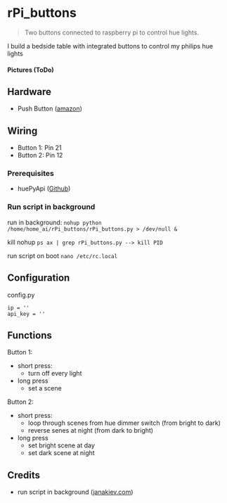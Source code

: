 # rPi_buttons

> Two buttons connected to raspberry pi to control hue lights.

I build a bedside table with integrated buttons to control my philips hue lights
#### Pictures (ToDo)

## Hardware 
* Push Button ([amazon](https://www.amazon.de/gp/product/B082B1F88S/ref=ppx_yo_dt_b_asin_title_o08_s00?ie=UTF8&psc=1)) 


## Wiring 
* Button 1: Pin 21
* Button 2: Pin 12

### Prerequisites
* huePyApi ([Github](https://github.com/Felix-Pi/huePyApi))

### Run script in background

run in background:
`nohup python /home/home_ai/rPi_buttons/rPi_buttons.py > /dev/null &`

kill nohup
`ps ax | grep rPi_buttons.py --> kill PID`

run script on boot
`nano /etc/rc.local`

## Configuration
config.py
```
ip = ''
api_key = ''
```

## Functions
Button 1: 
  * short press: 
    * turn off every light
  * long press
    * set a scene
    
Button 2: 
  * short press: 
    * loop through scenes from hue dimmer switch (from bright to dark)
    * reverse senes at night (from dark to bright)
  * long press
    * set bright scene at day
    * set dark scene at night 

## Credits
* run script in background ([janakiev.com](https://janakiev.com/blog/python-background))
